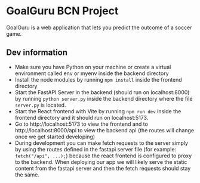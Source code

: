 # GoalGuru BCN Project

GoalGuru is a web application that lets you predict the outcome of a soccer game.



## Dev information
* Make sure you have Python on your machine or create a virtual environment called env or myenv inside the backend directory
* Install the node modules by running `npm install` inside the frontend directory
* Start the FastAPI Server in the backend (should run on localhost:8000) by running `python server.py` inside the backend directory where the file `server.py` is located.
* Start the React frontend with Vite by running `npm run dev` inside the frontend directory and it should run on localhost:5173. 
* Go to http://localhost:5173 to view the frontend and to http://localhost:8000/api to view the backend api (the routes will change once we get started developing)
* During development you can make fetch requests to the server simply by using the routes defined in the fastapi server file (for example: `fetch("/api", ...);`) because the react frontend is configured to proxy to the backend. When deploying our app we will likely serve the static content from the fastapi server and then the fetch requests should stay the same.
